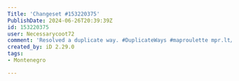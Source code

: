 ```yaml
---
Title: 'Changeset #153220375'
PublishDate: 2024-06-26T20:39:39Z
id: 153220375
user: Necessarycoot72
comment: 'Resolved a duplicate way. #DuplicateWays #maproulette mpr.lt/c/39506/t/232395922'
created_by: iD 2.29.0
tags:
- Montenegro

---
```


